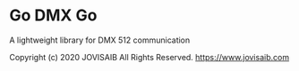 # Go DMX Go

A lightweight library for DMX 512 communication

Copyright (c) 2020 JOVISAIB All Rights Reserved.
https://www.jovisaib.com
